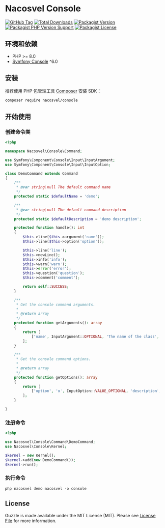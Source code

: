 # Nacosvel Console

[![GitHub Tag](https://img.shields.io/github/v/tag/nacosvel/console)](https://github.com/nacosvel/console/tags)
[![Total Downloads](https://img.shields.io/packagist/dt/nacosvel/console?style=flat-square)](https://packagist.org/packages/nacosvel/console)
[![Packagist Version](https://img.shields.io/packagist/v/nacosvel/console)](https://packagist.org/packages/nacosvel/console)
[![Packagist PHP Version Support](https://img.shields.io/packagist/php-v/nacosvel/console)](https://github.com/nacosvel/console)
[![Packagist License](https://img.shields.io/github/license/nacosvel/console)](https://github.com/nacosvel/console)

## 环境和依赖

- PHP >= 8.0
- [Symfony Console](https://github.com/symfony/console) ^6.0

## 安装

推荐使用 PHP 包管理工具 [Composer](https://getcomposer.org/) 安装 SDK：

```bash
composer require nacosvel/console
```

## 开始使用

### 创建命令类

```php
<?php

namespace Nacosvel\Console\Command;

use Symfony\Component\Console\Input\InputArgument;
use Symfony\Component\Console\Input\InputOption;

class DemoCommand extends Command
{
    /**
     * @var string|null The default command name
     */
    protected static $defaultName = 'demo';

    /**
     * @var string|null The default command description
     */
    protected static $defaultDescription = 'demo description';

    protected function handle(): int
    {
        $this->line($this->argument('name'));
        $this->line($this->option('option'));

        $this->line('line');
        $this->newLine();
        $this->info('info');
        $this->warn('warn');
        $this->error('error');
        $this->question('question');
        $this->comment('comment');

        return self::SUCCESS;
    }

    /**
     * Get the console command arguments.
     *
     * @return array
     */
    protected function getArguments(): array
    {
        return [
            ['name', InputArgument::OPTIONAL, 'The name of the class', 'demo'],
        ];
    }

    /**
     * Get the console command options.
     *
     * @return array
     */
    protected function getOptions(): array
    {
        return [
            ['option', 'o', InputOption::VALUE_OPTIONAL, 'description', 'default'],
        ];
    }

}
```

### 注册命令

```php
<?php

use Nacosvel\Console\Command\DemoCommand;
use Nacosvel\Console\Kernel;

$kernel = new Kernel();
$kernel->add(new DemoCommand());
$kernel->run();
```

### 执行命令

```shell
php nacosvel demo nacosvel -o console
```

## License

Guzzle is made available under the MIT License (MIT). Please see [License File](LICENSE) for more information.
